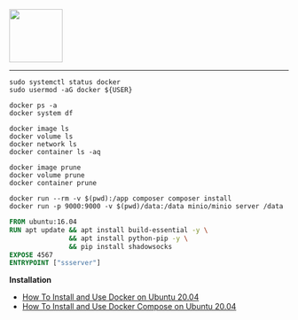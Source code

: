 <div>
  <img style="height: 96px;" src="https://user-images.githubusercontent.com/1185398/99874358-51ee1600-2c22-11eb-9cb0-055c622cf31e.png">
</div>

---

```
sudo systemctl status docker
sudo usermod -aG docker ${USER}
```

```
docker ps -a
docker system df
```

```
docker image ls
docker volume ls
docker network ls
docker container ls -aq
```

```
docker image prune
docker volume prune
docker container prune
```

```
docker run --rm -v $(pwd):/app composer composer install
docker run -p 9000:9000 -v $(pwd)/data:/data minio/minio server /data
```

```Dockerfile
FROM ubuntu:16.04
RUN apt update && apt install build-essential -y \
               && apt install python-pip -y \
               && pip install shadowsocks
EXPOSE 4567
ENTRYPOINT ["ssserver"]
```

**Installation**

- [How To Install and Use Docker on Ubuntu 20.04](https://www.digitalocean.com/community/tutorials/how-to-install-and-use-docker-on-ubuntu-20-04)
- [How To Install and Use Docker Compose on Ubuntu 20.04](https://www.digitalocean.com/community/tutorials/how-to-install-and-use-docker-compose-on-ubuntu-20-04)
